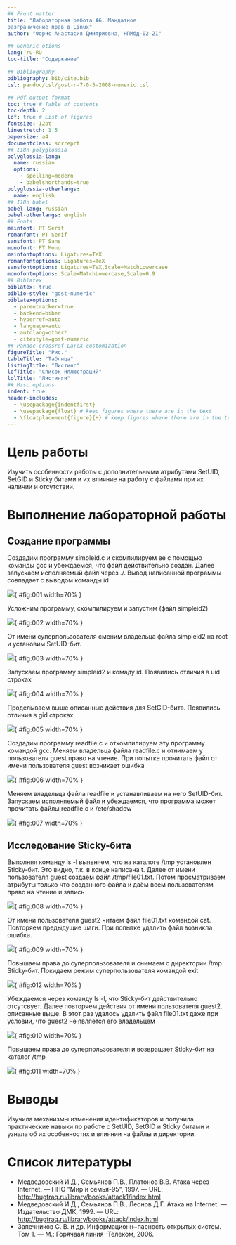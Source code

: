 ```yaml
---
## Front matter
title: "Лабораторная работа №6. Мандатное
разграничение прав в Linux"
author: "Форис Анастасия Дмитриевна, НПМбд-02-21"

## Generic otions
lang: ru-RU
toc-title: "Содержание"

## Bibliography
bibliography: bib/cite.bib
csl: pandoc/csl/gost-r-7-0-5-2008-numeric.csl

## Pdf output format
toc: true # Table of contents
toc-depth: 2
lof: true # List of figures
fontsize: 12pt
linestretch: 1.5
papersize: a4
documentclass: scrreprt
## I18n polyglossia
polyglossia-lang:
  name: russian
  options:
	- spelling=modern
	- babelshorthands=true
polyglossia-otherlangs:
  name: english
## I18n babel
babel-lang: russian
babel-otherlangs: english
## Fonts
mainfont: PT Serif
romanfont: PT Serif
sansfont: PT Sans
monofont: PT Mono
mainfontoptions: Ligatures=TeX
romanfontoptions: Ligatures=TeX
sansfontoptions: Ligatures=TeX,Scale=MatchLowercase
monofontoptions: Scale=MatchLowercase,Scale=0.9
## Biblatex
biblatex: true
biblio-style: "gost-numeric"
biblatexoptions:
  - parentracker=true
  - backend=biber
  - hyperref=auto
  - language=auto
  - autolang=other*
  - citestyle=gost-numeric
## Pandoc-crossref LaTeX customization
figureTitle: "Рис."
tableTitle: "Таблица"
listingTitle: "Листинг"
lofTitle: "Список иллюстраций"
lolTitle: "Листинги"
## Misc options
indent: true
header-includes:
  - \usepackage{indentfirst}
  - \usepackage{float} # keep figures where there are in the text
  - \floatplacement{figure}{H} # keep figures where there are in the text
---
```


# Цель работы

Изучить особенности работы с дополнительными атрибутами SetUID, SetGID и Sticky битами и их влияние на работу с файлами при их наличии и отсутствии.


# Выполнение лабораторной работы

## Создание программы

Создадим программу simpleid.c и скомпилируем ее с помощью команды gcc и убеждаемся, что файл действительно создан. Далее запускаем исполняемый файл через ./. Вывод написанной программы совпадает с выводом команды id 

![](image/1.jpg){ #fig:001 width=70% }

Усложним программу, скомпилируем и запустим (файл simpleid2)

![](image/2.jpg){ #fig:002 width=70% }

От имени суперпользователя сменим владельца файла simpleid2 на root и установим SetUID-бит. 

![](image/3.jpg){ #fig:003 width=70% }

Запускаем программу simpleid2 и комаду id. Появились отличия в uid строках 

![](image/4.jpg){ #fig:004 width=70% }

Проделываем выше описанные действия для SetGID-бита. Появились отличия в gid строках 

![](image/5.jpg){ #fig:005 width=70% }

Создадим программу readfile.c и откомпилируем эту программу командой gcc. Меняем владельца файла readfile.c и отнимаем у пользователя guest право на чтение. При попытке прочитать файл от имени пользователя guest возникает ошибка

![](image/6.jpg){ #fig:006 width=70% }

Меняем владельца файла readfile и устанавливаем на него SetUID-бит. Запускаем исполняемый файл и убеждаемся, что программа может прочитать файлы readfile.c и /etc/shadow

![](image/7.jpg){ #fig:007 width=70% }

## Исследование Sticky-бита

Выполняя команду ls -l выявняем, что на каталоге /tmp установлен Sticky-бит. Это видно, т.к. в конце написана t. Далее от имени пользователя guest создаём файл /tmp/file01.txt. Потом просматриваем атрибуты только что созданного файла и даём всем пользователям право на чтение и запись

![](image/8.jpg){ #fig:008 width=70% }

От имени пользователя guest2 читаем файл file01.txt командой cat. Повторяем предыдущие шаги. При попытке удалить файл возникла ошибка.

![](image/9.jpg){ #fig:009 width=70% }

Повышаем права до суперпользователя и снимаем с директории /tmp Sticky-бит. Покидаем режим суперпользователя командой exit 

![](image/11.jpg){ #fig:012 width=70% }

Убеждаемся через команду ls -l, что Sticky-бит действительно отсутсвует. Далее повторяем действия от имени пользователя guest2. описанные выше. В этот раз удалось удалить файл file01.txt даже при условии, что guest2 не является его владельцем

![](image/10.jpg){ #fig:010 width=70% }

Повышаем права до суперпользователя и возвращает Sticky-бит на каталог /tmp 

![](image/11.jpg){ #fig:011 width=70% }

# Выводы

Изучила механизмы изменения идентификаторов и получила практические навыки по работе с SetUID, SetGID и Sticky битами и узнала об их особенностях и влиянии на файлы и директории.

# Список литературы

- Медведовский И.Д., Семьянов П.В., Платонов В.В. Атака через Internet. — НПО "Мир и семья-95",  1997. — URL: http://bugtraq.ru/library/books/attack1/index.html
- Медведовский И.Д., Семьянов П.В., Леонов Д.Г.  Атака на Internet. — Издательство ДМК, 1999. — URL: http://bugtraq.ru/library/books/attack/index.html
- Запечников С. В. и др. Информационн~пасность открытых систем. Том 1. — М.: Горячаая линия -Телеком, 2006.
